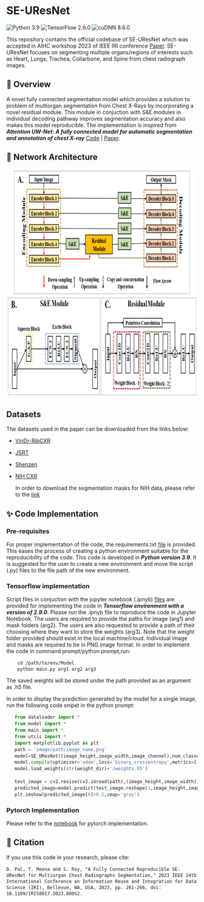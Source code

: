 # SE-UResNet
![Python 3.9](https://img.shields.io/badge/python-3.9-green.svg?style=plastic)
![TensorFlow 2.9.0](https://img.shields.io/badge/tensorflow-2.9.0-green.svg?style=plastic)
![cuDNN 8.6.0](https://img.shields.io/badge/cudnn-8.6.0-green.svg?style=plastic)

This repository contains the official codebase of SE-UResNet which was accepted in AIHC workshop 2023 of IEEE IRI conference [Paper](https://ieeexplore.ieee.org/abstract/document/10229358). SE-UResNet focuses on segmenting multiple organs/regions of interests such as Heart, Lungs, Trachea, Collarbone, and Spine from chest radiograph images.

## 📖 Overview
A novel fully connected segmentation model which provides a solution to problem of multiorgan segmentation from Chest X-Rays by incorporating a novel residual module. This module in conjuction with S&E modules in individual decoding pathway improves segmentation accuracy and also makes this model reproducible. The implementation is inspired from ***Attention UW-Net: A fully connected model for automatic segmentation and annotation of chest X-ray***  [Code](https://github.com/Dynamo13/Attention_UWNet) | [Paper]( https://www.sciencedirect.com/science/article/abs/pii/S0010482522007910).

## 💫 Network Architecture
<p align="center">
<img src="fig1.png" alt="Model Architecture" width="900" height="600">
</p>

## Datasets
The datasets used in the paper can be downloaded from the links below:
- [VinDr-RibCXR](https://vindr.ai/datasets/ribcxr)
- [JSRT](http://db.jsrt.or.jp/eng.php)
- [Shenzen](https://www.kaggle.com/datasets/yoctoman/shcxr-lung-mask)
- [NIH CXR](https://www.kaggle.com/datasets/nih-chest-xrays/data)

  In order to download the segmentation masks for NIH data, please refer to the [link](https://drive.google.com/drive/folders/1k4psaxvPJfkQ9DWzcUiLu5ld8ZlwKjnx?usp=sharing)
 ## ✨️ Code Implementation
 ### Pre-requisites
 For proper implementation of the code, the requirements.txt [file](requirements.txt) is provided. This eases the process of creating a python environment suitable for the reproducibility of the code. This code is developed in ***Python version 3.9***. It is suggested for the user to 
 create a new environment and move the script (.py) files to the file path of the new environment.
 ### Tensorflow implementation
 Script files in conjuction with the jupyter notebook (.ipnyb) [files](SE_UResNet_tf.ipnyb) are provided for implementing the code in ***Tensorflow environment with a version of 2.9.0***. Please run the .ipnyb file to reproduce the code in Jupyter Notebook. The users are required to provide 
 the paths for image (arg1) and mask folders (arg2). The users are also requested to provide a path of their choosing where they want to store the weights (arg3). Note that the weight folder provided should exist in the local machine/cloud. Individual image and masks are required to be in PNG image format.
 In order to implement the code in command prompt/python prompt,run:
 ```
     cd /path/to/env/Model
     python main.py arg1 arg2 arg3
 ```
 The saved weights will be stored under the path provided as an argument as .h5 file.

 In order to display the prediction generated by the model for a single image, run the following code snipet in the python prompt:
 ```python
    from dataloader import *
    from model import *
    from main import *
    from utils import *
    import matplotlib.pyplot as plt
    path = 'image/path/image_name.png'
    model=SE_UResNet((image_height,image_width,image_channel),num_classes, dropout_rate=0.0, batch_norm=True)
    model.compile(optimizer='adam',loss='binary_crossentropy',metrics=['accuracy'])
    model.load_weights(str(weight_dir)+'/weights.h5')

    test_image = cv2.resize(cv2.imread(path),(image_height,image_width))
    predicted_image=model.predict(test_image.reshape(1,image_height,image_width,image_channel))
    plt.imshow(predicted_image[0]>0.5,cmap='gray')
 ```

 
 ### Pytorch Implementation
 
 Please refer to the [notebook](model_pytorch.ipynb) for pytorch implementation.
 
 ## 📑 Citation
 If you use this code in your research, please cite:
  ```
  D. Pal, T. Meena and S. Roy, "A Fully Connected Reproducible SE-UResNet for Multiorgan Chest Radiographs Segmentation," 2023 IEEE 24th International Conference on Information Reuse and Integration for Data Science (IRI), Bellevue, WA, USA, 2023, pp. 261-266, doi:     
  10.1109/IRI58017.2023.00052.
  ```
